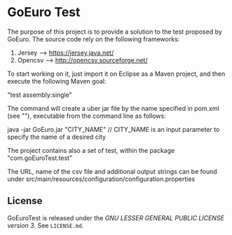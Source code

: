 GoEuro Test
===================

The purpose of this project is to provide a solution to the test proposed by GoEuro. The source code rely on the following frameworks:

1. Jersey  --> https://jersey.java.net/
2. Opencsv --> http://opencsv.sourceforge.net/ 

To start working on it, just import it on Eclipse as a Maven project, and then execute the following Maven goal: 

"test assembly:single"

The command will create a uber jar file by the name specified in pom.xml (see "<finalName></finalName>"), executable from the command line as follows:

java -jar GoEuro.jar "CITY_NAME"   // CITY_NAME is an input parameter to specify the name of a desired city

The project contains also a set of test, within the package "com.goEuroTest.test"

The URL, name of the csv file and additional output strings can be found under src/main/resources/configuration/configuration.properties

## License

GoEuroTest is released under the *GNU LESSER GENERAL PUBLIC LICENSE version 3*.  See `LICENSE.md`.







